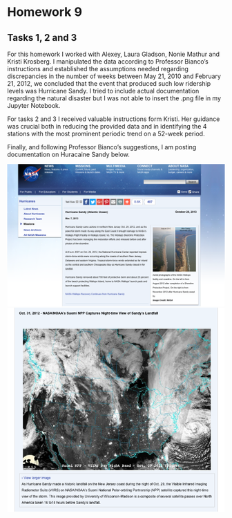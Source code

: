 
# Homework 9

## Tasks 1, 2 and 3

For this homework I worked with Alexey, Laura Gladson, Nonie Mathur and Kristi Krosberg. I manipulated the data according to Professor Bianco’s instructions and established the assumptions needed regarding discrepancies in the number of weeks between May 21, 2010 and February 21, 2012, we concluded that the event that produced such low ridership levels was Hurricane Sandy. I tried to include actual documentation regarding the natural disaster but I was not able to insert the .png file in my Jupyter Notebook.

For tasks 2 and 3 I received valuable instructions form Kristi. Her guidance was crucial both in reducing the provided data and in identifying the 4 stations with the most prominent periodic trend on a 52-week period. 

Finally, and following Professor Bianco’s suggestions, I am posting documentation on Huracaine Sandy below.

![GitHub Logo](https://github.com/jc7344/PUI2016_jc7344/blob/master/images_Preview/Sandy.png)
![GitHub Logo](https://github.com/jc7344/PUI2016_jc7344/blob/master/images_Preview/Sandy2.png)
